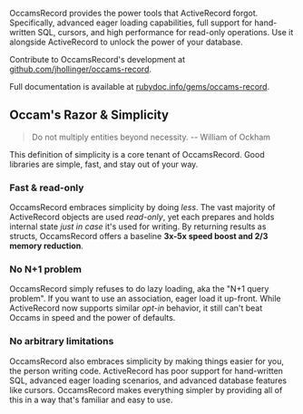 OccamsRecord provides the power tools that ActiveRecord forgot. Specifically, advanced eager loading capabilities, full support for hand-written SQL, cursors, and high performance for read-only operations. Use it alongside ActiveRecord to unlock the power of your database.

Contribute to OccamsRecord's development at [github.com/jhollinger/occams-record](https://github.com/jhollinger/occams-record/).

Full documentation is available at [rubydoc.info/gems/occams-record](http://www.rubydoc.info/gems/occams-record).


## Occam's Razor & Simplicity

> Do not multiply entities beyond necessity. -- William of Ockham

This definition of simplicity is a core tenant of OccamsRecord. Good libraries are simple, fast, and stay out of your way.

### Fast & read-only

OccamsRecord embraces simplicity by doing *less*. The vast majority of ActiveRecord objects are used *read-only*, yet each prepares and holds internal state *just in case* it's used for writing. By returning results as structs, OccamsRecord offers a baseline **3x-5x speed boost and 2/3 memory reduction**.

### No N+1 problem

OccamsRecord simply refuses to do lazy loading, aka the "N+1 query problem". If you want to use an association, eager load it up-front. While ActiveRecord now supports similar *opt-in* behavior, it still can't beat Occams in speed and the power of defaults.

### No arbitrary limitations

OccamsRecord also embraces simplicity by making things easier for you, the person writing code. ActiveRecord has poor support for hand-written SQL, advanced eager loading scenarios, and advanced database features like cursors. OccamsRecord makes everything simpler by providing all of this in a way that's familiar and easy to use.

